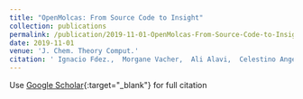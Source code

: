 ```yaml
---
title: "OpenMolcas: From Source Code to Insight"
collection: publications
permalink: /publication/2019-11-01-OpenMolcas-From-Source-Code-to-Insight
date: 2019-11-01
venue: 'J. Chem. Theory Comput.'
citation: ' Ignacio Fdez.,  Morgane Vacher,  Ali Alavi,  Celestino Angeli,  Francesco Aquilante,  Jochen Autschbach,  Jie Bao,  Sergey Bokarev,  Nikolay Bogdanov,  Rebecca Carlson,  Liviu Chibotaru,  Joel Creutzberg,  Nike Dattani,  Micka{\&quot;e}l Delcey,  Sijia Dong,  Andreas Dreuw,  Leon Freitag,  Luis Frutos,  Laura Gagliardi,  Fr{\&apos;e}d{\&apos;e}ric Gendron,  Angelo Giussani,  Leticia Gonz{\&apos;a}lez,  Gilbert Grell,  Meiyuan Guo,  Chad Hoyer,  Marcus Johansson,  Sebastian Keller,  Stefan Knecht,  Goran Kova{\v c}evi{\&apos;c},  Erik K{\&quot;a}llman,  Giovanni Li,  Marcus Lundberg,  Yingjin Ma,  Sebastian Mai,  Jo{\~a}o Malhado,  Per Malmqvist,  Philipp Marquetand,  Stefanie Mewes,  Jesper Norell,  Massimo Olivucci,  Markus Oppel,  Quan Phung,  Kristine Pierloot,  Felix Plasser,  Markus Reiher,  Andrew Sand,  Igor Schapiro,  Prachi Sharma,  Christopher Stein,  Lasse S{\o}rensen,  Donald Truhlar,  Mihkel Ugandi,  Liviu Ungur,  Alessio Valentini,  Steven Vancoillie,  Valera Veryazov,  Oskar Weser,  Tomasz Weso{\l}owski,  Per-Olof Widmark,  Sebastian Wouters,  Alexander Zech,  J. Zobel,  Roland Lindh, &quot;OpenMolcas: From Source Code to Insight.&quot; J. Chem. Theory Comput., 2019.'
---
```

Use [Google Scholar](https://scholar.google.com/scholar?q=OpenMolcas:+From+Source+Code+to+Insight){:target="_blank"} for full citation